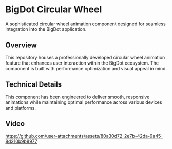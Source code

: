# BigDot Circular Wheel

A sophisticated circular wheel animation component designed for seamless integration into the BigDot application.

## Overview

This repository houses a professionally developed circular wheel animation feature that enhances user interaction within the BigDot ecosystem. The component is built with performance optimization and visual appeal in mind.

## Technical Details

This component has been engineered to deliver smooth, responsive animations while maintaining optimal performance across various devices and platforms.

## Video
https://github.com/user-attachments/assets/80a30d72-2e7b-42da-9a45-8d210b9b8977


